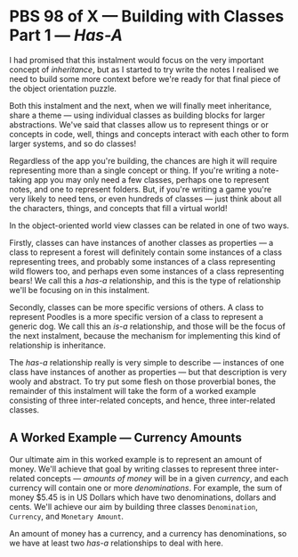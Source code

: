 # PBS 98 of X — Building with Classes Part 1 — *Has-A*

I had promised that this instalment would focus on the very important concept of *inheritance*, but as I started to try write the notes I realised we need to build some more context before we're ready for that final piece of the object orientation puzzle.

Both this instalment and the next, when we will finally meet inheritance, share a theme — using individual classes as building blocks for larger abstractions. We've said that classes allow us to represent things or or concepts in code, well, things and concepts interact with each other to form larger systems, and so do classes!

Regardless of the app you're building, the chances are high it will require representing more than a single concept or thing. If you're writing a note-taking app you may only need a few classes, perhaps one to represent notes, and one to represent folders. But, if you're writing a game you're very likely to need tens, or even hundreds of classes — just think about all the characters, things, and concepts that fill a virtual world!

In the object-oriented world view classes can be related in one of two ways.

Firstly, classes can have instances of another classes as properties — a class to represent a forest will definitely contain some instances of a class representing trees, and probably some instances of a class representing wild flowers too, and perhaps even some instances of a class representing bears! We call this a *has-a* relationship, and this is the type of relationship we'll be focusing on in this instalment.

Secondly, classes can be more specific versions of others. A class to represent Poodles is a more specific version of a class to represent a generic dog. We call this an *is-a* relationship, and those will be the focus of the next instalment, because the mechanism for implementing this kind of relationship is inheritance.

The *has-a* relationship really is very simple to describe — instances of one class have instances of another as properties — but that description is very wooly and abstract. To try put some flesh on those proverbial bones, the remainder of this instalment will take the form of a worked example consisting of three inter-related concepts, and hence, three inter-related classes.

## A Worked Example — Currency Amounts

Our ultimate aim in this worked example is to represent an amount of money. We'll achieve that goal by writing classes to represent three inter-related concepts — *amounts of money* will be in a given *currency*, and each currency will contain one or more *denominations*. For example, the sum of money $5.45 is in US Dollars which have two denominations, dollars and cents. We'll achieve our aim by building three classes `Denomination`, `Currency`, and `Monetary Amount`.

An amount of money has a currency, and a currency has denominations, so we have at least two *has-a* relationships to deal with here.